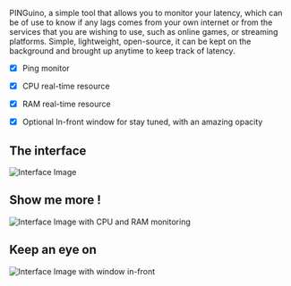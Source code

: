 PINGuino, a simple tool that allows you to monitor your latency, which can be of use to know if any lags comes from your own
internet or from the services that you are wishing to use, such as online games, or streaming platforms.
Simple, lightweight, open-source, it can be kept on the background and brought up anytime to keep track of latency.

- [x] Ping monitor
- [x] CPU real-time resource
- [x] RAM real-time resource
- [x] Optional In-front window for stay tuned, with an amazing opacity 


## The interface
![Interface Image](https://i.imgur.com/wehtAqp.png)
## Show me more !
![Interface Image with CPU and RAM monitoring](https://i.imgur.com/8jwsA6P.png)
## Keep an eye on
![Interface Image with window in-front](https://i.imgur.com/yMM2w9Z.png)
